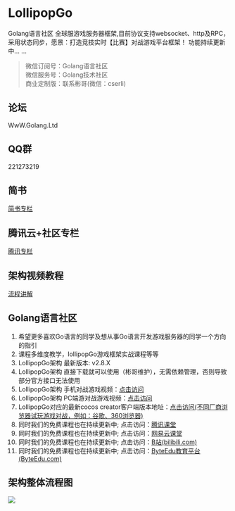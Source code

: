 # LollipopGo 
Golang语言社区  全球服游戏服务器框架,目前协议支持websocket、http及RPC，采用状态同步，愿景：打造竞技实时【比赛】对战游戏平台框架！ 功能持续更新中... ...
>微信订阅号：Golang语言社区<Br/>
>微信服务号：Golang技术社区<Br/>
>商业定制版：联系彬哥(微信：cserli)<Br/>


论坛
--------------
WwW.Golang.Ltd

QQ群
-----------
221273219

简书
-----------
[简书专栏](https://www.jianshu.com/u/9f8cf18345b5)

腾讯云+社区专栏
-----------
[腾讯专栏](https://cloud.tencent.com/developer/column/2170)

架构视频教程
-----------
[流程讲解](http://www.byteedu.com/forum.php?mod=viewthread&tid=306)


Golang语言社区
-----------

<ol>
<li>希望更多喜欢Go语言的同学及想从事Go语言开发游戏服务器的同学一个方向的指引</li>
<li>课程多维度教学，lollipopGo游戏框架实战课程等等</li>
<li>LollipopGo架构 最新版本: v2.8.X </li>
<li>LollipopGo架构 直接下载就可以使用（彬哥维护），无需依赖管理，否则导致部分官方接口无法使用 </li>
<li>LollipopGo架构 手机对战游戏视频：<a href="https://www.bilibili.com/video/av52239498" target="_blank">点击访问</a></li>
<li>LollipopGo架构 PC端游对战游戏视频：<a href="https://www.bilibili.com/video/av54726431" target="_blank">点击访问</a></li>
<li> LollipopGo对应的最新cocos creator客户端版本地址：<a href="http://game1.golang.ltd/20190118/" target="_blank">点击访问(不同厂商浏览器试玩游戏对战，例如：谷歌、360浏览器)</a> </li>
<li>同时我们的免费课程也在持续更新中; 点击访问：<a href="http://gopher.ke.qq.com" target="_blank">腾讯课堂</a></li>
<li>同时我们的免费课程也在持续更新中; 点击访问：<a href="https://study.163.com/provider/400000000538037/index.htm?share=2&shareId=400000000538037" target="_blank">网易云课堂</a></li>
<li>同时我们的免费课程也在持续更新中; 点击访问：<a href="http://space.bilibili.com/389368547?" target="_blank">B站(bilibili.com)</a></li>
<li>同时我们的免费课程也在持续更新中; 点击访问：<a href="http://www.byteedu.com/forum.php?mod=forumdisplay&fid=36" target="_blank">ByteEdu教育平台(ByteEdu.com)</a></li>
</ol>




架构整体流程图
-----------
<img src="https://github.com/Golangltd/LollipopGo/blob/master/vender/src/LollipopGo/LollipopGo/xmind/LollipopGo%E6%9E%B6%E6%9E%84%E6%8B%93%E6%89%91%E5%9B%BE%20v1.0.20181221.png"/>

 <div class="footer">

 </div>
